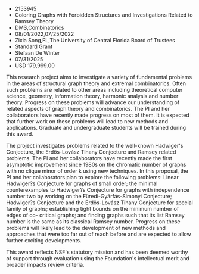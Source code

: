 
* 2153945
* Coloring Graphs with Forbidden Structures and Investigations Related to Ramsey Theory
* DMS,Combinatorics
* 08/01/2022,07/25/2022
* Zixia Song,FL,The University of Central Florida Board of Trustees
* Standard Grant
* Stefaan De Winter
* 07/31/2025
* USD 179,999.00

This research project aims to investigate a variety of fundamental problems in
the areas of structural graph theory and extremal combinatorics. Often such
problems are related to other areas including theoretical computer science,
geometry, information theory, harmonic analysis and number theory. Progress on
these problems will advance our understanding of related aspects of graph theory
and combinatorics. The PI and her collaborators have recently made progress on
most of them. It is expected that further work on these problems will lead to
new methods and applications. Graduate and undergraduate students will be
trained during this award.

The project investigates problems related to the well-known Hadwiger's
Conjecture, the Erdös-Lovász Tihany Conjecture and Ramsey related problems. The
PI and her collaborators have recently made the first asymptotic improvement
since 1980s on the chromatic number of graphs with no clique minor of order k
using new techniques. In this proposal, the PI and her collaborators plan to
explore the following problems: Linear Hadwiger?s Conjecture for graphs of small
order; the minimal counterexamples to Hadwiger?s Conjecture for graphs with
independence number two by working on the Füredi-Gyárfás-Simonyi Conjecture;
Hadwiger?s Conjecture and the Erdös-Lovász Tihany Conjecture for special family
of graphs; establishing tight bounds on the minimum number of edges of co-
critical graphs; and finding graphs such that its list Ramsey number is the same
as its classical Ramsey number. Progress on these problems will likely lead to
the development of new methods and approaches that were too far out of reach
before and are expected to allow further exciting developments.

This award reflects NSF's statutory mission and has been deemed worthy of
support through evaluation using the Foundation's intellectual merit and broader
impacts review criteria.
